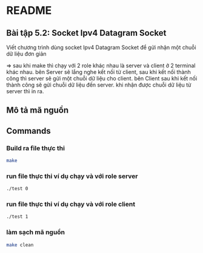 # README

## Bài tập 5.2: Socket Ipv4 Datagram Socket
Viết chương trình dùng socket Ipv4 Datagram Socket để gửi nhận một chuỗi dữ liệu đơn giản

=> sau khi make thì chạy với 2 role khác nhau là server và client ở 2 terminal khác nhau. 
bên Server sẽ lắng nghe kết nối từ client, sau khi kết nối thành công thì server sẽ gửi một chuỗi dữ liệu cho client. 
bên Client sau khi kết nối thành công sẽ gửi chuỗi dữ liệu đến server. khi nhận được chuỗi dữ liệu từ server thì in ra.

## Mô tả mã nguồn
## Commands

### Build ra file thực thi
```bash
make
```
 
### run file thực thi ví dụ chạy và với role server
```bash
./test 0
```

### run file thực thi ví dụ chạy và với role client
```bash
./test 1
```

### làm sạch mã nguồn
```bash
make clean
```